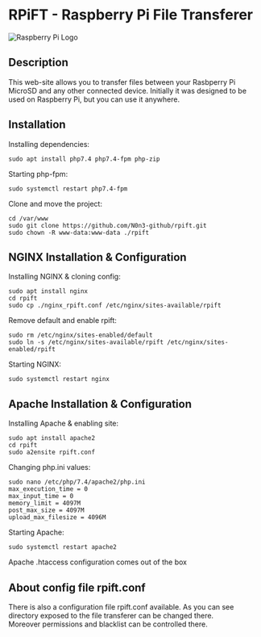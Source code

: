 # RPiFT - Raspberry Pi File Transferer
![Raspberry Pi Logo](favicon.ico)
## Description
This web-site allows you to transfer files between your Rasbperry Pi MicroSD and any other connected device. Initially it was designed to be used on Raspberry Pi, but you can use it anywhere.

## Installation
Installing dependencies:
```
sudo apt install php7.4 php7.4-fpm php-zip
```
Starting php-fpm:
```
sudo systemctl restart php7.4-fpm
```
Clone and move the project:
```
cd /var/www
sudo git clone https://github.com/N0n3-github/rpift.git
sudo chown -R www-data:www-data ./rpift
```

## NGINX Installation & Configuration
Installing NGINX & cloning config:
```
sudo apt install nginx
cd rpift
sudo cp ./nginx_rpift.conf /etc/nginx/sites-available/rpift
```
Remove default and enable rpift:
```
sudo rm /etc/nginx/sites-enabled/default
sudo ln -s /etc/nginx/sites-available/rpift /etc/nginx/sites-enabled/rpift
```
Starting NGINX:
```
sudo systemctl restart nginx
```

## Apache Installation & Configuration
Installing Apache & enabling site:
```
sudo apt install apache2
cd rpift
sudo a2ensite rpift.conf
```
Changing php.ini values:
```
sudo nano /etc/php/7.4/apache2/php.ini
max_execution_time = 0
max_input_time = 0
memory_limit = 4097M
post_max_size = 4097M
upload_max_filesize = 4096M
```
Starting Apache:
```
sudo systemctl restart apache2
```
Apache .htaccess configuration comes out of the box

## About config file rpift.conf
There is also a configuration file rpift.conf available. As you can see directory exposed to the file transferer can be changed there.  
Moreover permissions and blacklist can be controlled there.
